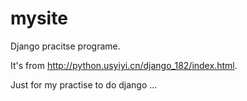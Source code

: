 # mysite
Django pracitse programe.  

It's from http://python.usyiyi.cn/django_182/index.html.  

Just for my practise to do django ...  

